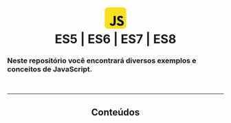 <h1 align="center">
    <img  style="max-width:50px" alt="GoBarber API" src="./Assets/javascript.png" />
    <br>
    ES5 | ES6 | ES7 | ES8
</h1>

<h3>Neste repositório você encontrará diversos exemplos e conceitos de JavaScript. </h3>
<br>
<hr>
<section align="center">
    <h1>Conteúdos</h1>
    
</section>
